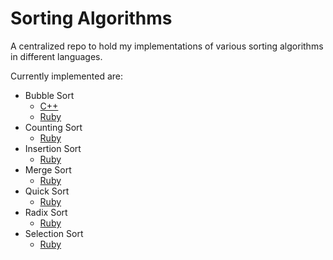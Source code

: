 # Sorting Algorithms

A centralized repo to hold my implementations of various sorting algorithms in
different languages.

Currently implemented are:

- Bubble Sort
  - [C++](https://github.com/M3L6H/SortingAlgorithms/blob/master/Cpp/bubble_sort.cpp)
  - [Ruby](https://github.com/M3L6H/SortingAlgorithms/blob/master/Ruby/bubble_sort.rb)
- Counting Sort
  - [Ruby](https://github.com/M3L6H/SortingAlgorithms/blob/master/Ruby/counting_sort.rb)
- Insertion Sort
  - [Ruby](https://github.com/M3L6H/SortingAlgorithms/blob/master/Ruby/insertion_sort.rb)
- Merge Sort
  - [Ruby](https://github.com/M3L6H/SortingAlgorithms/blob/master/Ruby/merge_sort.rb)
- Quick Sort
  - [Ruby](https://github.com/M3L6H/SortingAlgorithms/blob/master/Ruby/quick_sort.rb)
- Radix Sort
  - [Ruby](https://github.com/M3L6H/SortingAlgorithms/blob/master/Ruby/radix_sort.rb)
- Selection Sort
  - [Ruby](https://github.com/M3L6H/SortingAlgorithms/blob/master/Ruby/selection_sort.rb)
